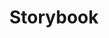 ---
blog: https://medium.com/storybookjs
codehost: https://github.com/https://github.com/storybookjs/storybook
logohandle: js_storybook
sort: storybook
title: Storybook
twitter: https://x.com/storybookjs
website: https://storybook.js.org/
youtube: https://youtube.com/channel/UCr7Quur3eIyA_oe8FNYexfg
---
